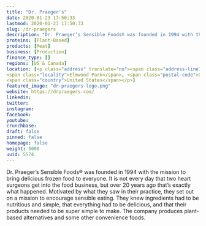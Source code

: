 ```yaml
---
title: "Dr. Praeger's"
date: 2020-01-23 17:50:33
lastmod: 2020-01-23 17:50:33
slug: /dr-praegers
description: "Dr. Praeger’s Sensible Foods® was founded in 1994 with the mission to bring delicious frozen food to everyone. It is not every day that two heart surgeons get into the food business, but over 20 years ago that’s exactly what happened. Motivated by what they saw in their practice, they set out on a mission to encourage sensible eating. They knew ingredients had to be nutritious and simple, that everything had to be delicious, and that their products needed to be super simple to make. The company produces plant-based alternatives and some other convenience foods."
proteins: [Plant-Based]
products: [Meat]
business: [Production]
finance_type: []
regions: [US & Canada]
location: [<p class="address" translate="no"><span class="address-line1">Boumar Place</span><br>
<span class="locality">Elmwood Park</span>, <span class="postal-code">07407</span><br>
<span class="country">United States</span></p>]
featured_image: "dr-praegers-logo.png"
website: https://drpraegers.com/
linkedin: 
twitter: 
instagram: 
facebook: 
youtube: 
crunchbase: 
draft: false
pinned: false
homepage: false
weight: 5000
uuid: 5574
---
```

Dr. Praeger’s Sensible Foods® was founded in 1994 with the mission to bring delicious frozen food to everyone. It is not every day that two heart surgeons get into the food business, but over 20 years ago that’s exactly what happened. Motivated by what they saw in their practice, they set out on a mission to encourage sensible eating. They knew ingredients had to be nutritious and simple, that everything had to be delicious, and that their products needed to be super simple to make. The company produces plant-based alternatives and some other convenience foods.
